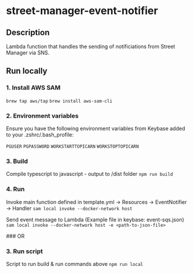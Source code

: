 # street-manager-event-notifier

## Description
Lambda function that handles the sending of notificiations from Street Manager via SNS.

## Run locally
### 1. Install AWS SAM
`brew tap aws/tap`
`brew install aws-sam-cli`

### 2. Environment variables
Ensure you have the following environment variables from Keybase added to your .zshrc/.bash_profile:

`PGUSER`
`PGPASSWORD`
`WORKSTARTTOPICARN`
`WORKSTOPTOPICARN`

### 3. Build
Compile typescript to javascript - output to /dist folder
`npm run build`

### 4. Run
Invoke main function defined in template.yml -> Resources -> EventNotifier -> Handler
`sam local invoke --docker-network host`

Send event message to Lambda (Example file in keybase: event-sqs.json)
`sam local invoke --docker-network host -e <path-to-json-file>`

### OR

### 3. Run script
Script to run build & run commands above
`npm run local`

